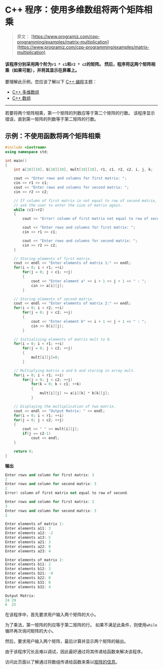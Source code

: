 # C++ 程序：使用多维数组将两个矩阵相乘

> 原文： [https://www.programiz.com/cpp-programming/examples/matrix-multiplication](https://www.programiz.com/cpp-programming/examples/matrix-multiplication)

#### 该程序分别采用两个阶为`r1 * c1`和`r2 * c2`的矩阵。 然后，程序将这两个矩阵相乘（如果可能），并将其显示在屏幕上。

要理解此示例，您应该了解以下 [C++ 编程](/cpp-programming "C++ tutorial")主题：

*   [C++ 多维数组](/cpp-programming/multidimensional-arrays)
*   [C++ 数组](/cpp-programming/arrays)

* * *

若要将两个矩阵相乘，第一个矩阵的列数应等于第二个矩阵的行数。 该程序显示错误，直到第一矩阵的列数等于第二矩阵的行数。

## 示例：不使用函数将两个矩阵相乘

```cpp
#include <iostream>
using namespace std;

int main()
{
    int a[10][10], b[10][10], mult[10][10], r1, c1, r2, c2, i, j, k;

    cout << "Enter rows and columns for first matrix: ";
    cin >> r1 >> c1;
    cout << "Enter rows and columns for second matrix: ";
    cin >> r2 >> c2;

    // If column of first matrix in not equal to row of second matrix,
    // ask the user to enter the size of matrix again.
    while (c1!=r2)
    {
        cout << "Error! column of first matrix not equal to row of second.";

        cout << "Enter rows and columns for first matrix: ";
        cin >> r1 >> c1;

        cout << "Enter rows and columns for second matrix: ";
        cin >> r2 >> c2;
    }

    // Storing elements of first matrix.
    cout << endl << "Enter elements of matrix 1:" << endl;
    for(i = 0; i < r1; ++i)
        for(j = 0; j < c1; ++j)
        {
            cout << "Enter element a" << i + 1 << j + 1 << " : ";
            cin >> a[i][j];
        }

    // Storing elements of second matrix.
    cout << endl << "Enter elements of matrix 2:" << endl;
    for(i = 0; i < r2; ++i)
        for(j = 0; j < c2; ++j)
        {
            cout << "Enter element b" << i + 1 << j + 1 << " : ";
            cin >> b[i][j];
        }

    // Initializing elements of matrix mult to 0.
    for(i = 0; i < r1; ++i)
        for(j = 0; j < c2; ++j)
        {
            mult[i][j]=0;
        }

    // Multiplying matrix a and b and storing in array mult.
    for(i = 0; i < r1; ++i)
        for(j = 0; j < c2; ++j)
            for(k = 0; k < c1; ++k)
            {
                mult[i][j] += a[i][k] * b[k][j];
            }

    // Displaying the multiplication of two matrix.
    cout << endl << "Output Matrix: " << endl;
    for(i = 0; i < r1; ++i)
    for(j = 0; j < c2; ++j)
    {
        cout << " " << mult[i][j];
        if(j == c2-1)
            cout << endl;
    }

    return 0;
} 
```

**输出**

```cpp
Enter rows and column for first matrix: 3
2
Enter rows and column for second matrix: 3
2
Error! column of first matrix not equal to row of second.

Enter rows and column for first matrix: 2
3
Enter rows and column for second matrix: 3
2

Enter elements of matrix 1:
Enter elements a11: 3
Enter elements a12: -2
Enter elements a13: 5
Enter elements a21: 3
Enter elements a22: 0
Enter elements a23: 4

Enter elements of matrix 2:
Enter elements b11: 2
Enter elements b12: 3
Enter elements b21: -9
Enter elements b22: 0
Enter elements b31: 0
Enter elements b32: 4

Output Matrix:
24 29
6  25 
```

在该程序中，首先要求用户输入两个矩阵的大小。

为了乘法，第一矩阵的列应等于第二矩阵的行。 如果不满足此条件，则使用`while`循环再次询问矩阵的大小。

然后，要求用户输入两个矩阵，最后计算并显示两个矩阵的输出。

由于该程序冗长且难以调试，因此最好通过将其传递给函数来解决该程序。

访问此页面以了解通过将数组传递给函数来乘以[矩阵的信息](/cpp-programming/examples/matrix-multiplication-function)。